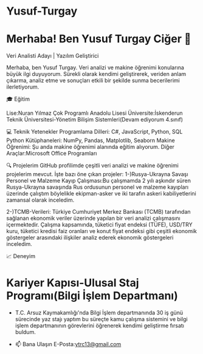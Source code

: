 # Yusuf-Turgay
# Merhaba! Ben Yusuf Turgay Ciğer 👋

Veri Analisti Adayı | Yazılım Geliştirici

Merhaba, ben Yusuf Turgay. Veri analizi ve makine öğrenimi konularına büyük ilgi duyuyorum. Sürekli olarak kendimi geliştirerek, veriden anlam çıkarma, analiz etme ve sonuçları etkili bir şekilde sunma becerilerimi ilerletiyorum.

🎓 Eğitim

Lise:Nuran Yılmaz Çok Programlı Anadolu Lisesi
Üniversite:İskenderun Teknik Üniversitesi-Yönetim Bilişim Sistemleri(Devam ediyorum 4.sınıf)


💻 Teknik Yetenekler
Programlama Dilleri: C#, JavaScript, Python, SQL
Python Kütüphaneleri: NumPy, Pandas, Matplotlib, Seaborn
Makine Öğrenimi: Şu anda makine öğrenimi alanında eğitim alıyorum.
Diğer Araçlar:Microsoft Office Programları

🔍 Projelerim
GitHub profilimde çeşitli veri analizi ve makine öğrenimi projelerim mevcut. İşte bazı öne çıkan projeler:
1-)Rusya-Ukrayna Savaşı Personel ve Malzeme Kayıp Çalışması:Bu çalışmamda 2 yılı aşkındır süren Rusya-Ukrayna savaşında Rus ordusunun personel ve malzeme kayıpları üzerinde çalıştım böylelikle ekipman-asker ve iki tarafın askeri kabiliyetlerini zamansal olarak inceledim.

2-)TCMB-Verileri: Türkiye Cumhuriyet Merkez Bankası (TCMB) tarafından sağlanan ekonomik veriler üzerinde yapılan bir veri analizi çalışmasını içermektedir. Çalışma kapsamında, tüketici fiyat endeksi (TÜFE), USD/TRY kuru, tüketici kredisi faiz oranları ve konut fiyat endeksi gibi çeşitli ekonomik göstergeler arasındaki ilişkiler analiz ederek ekonomik göstergeleri inceledim.

📈 Deneyim
# Kariyer Kapısı-Ulusal Staj Programı(Bilgi İşlem Departmanı)
* T.C. Arsuz Kaymakamlığı'nda Bilgi İşlem departmanında 30 iş günü sürecinde yaz stajı yaptım bu süreçte kamu çalışma sistemini ve bilgi işlem departmanının görevlerini öğrenerek kendimi geliştirme fırsatı buldum.

* 📫 Bana Ulaşın
  E-Posta:ytrc13@gmail.com
